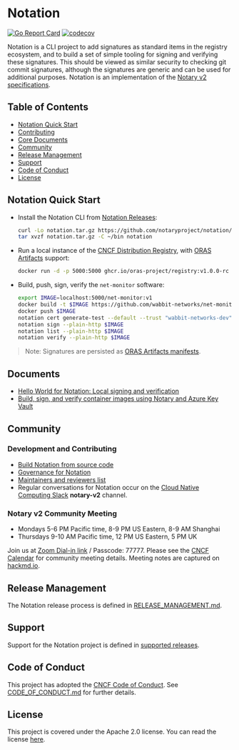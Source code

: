 # Notation

[![Go Report Card](https://goreportcard.com/badge/github.com/notaryproject/notation)](https://goreportcard.com/report/github.com/notaryproject/notation)
[![codecov](https://codecov.io/gh/notaryproject/notation/branch/main/graph/badge.svg)](https://codecov.io/gh/notaryproject/notation)

Notation is a CLI project to add signatures as standard items in the registry ecosystem, and to build a set of simple tooling for signing and verifying these signatures. This should be viewed as similar security to checking git commit signatures, although the signatures are generic and can be used for additional purposes. Notation is an implementation of the [Notary v2 specifications][notaryv2-specs].

## Table of Contents

- [Notation Quick Start](#notation-quick-start)
- [Contributing](#contributing)
- [Core Documents](#core-documents)
- [Community](#community)
- [Release Management](#release-management)
- [Support](#support)
- [Code of Conduct](#code-of-conduct)
- [License](#license)

## Notation Quick Start

- Install the Notation CLI from [Notation Releases][notation-releases]:
    ```bash
    curl -Lo notation.tar.gz https://github.com/notaryproject/notation/releases/download/v0.10.0-alpha.3/notation_0.10.0-alpha.3_linux_amd64.tar.gz
    tar xvzf notation.tar.gz -C ~/bin notation
    ```
- Run a local instance of the [CNCF Distribution Registry][cncf-distribution], with [ORAS Artifacts][artifact-manifest] support:
  ```bash
  docker run -d -p 5000:5000 ghcr.io/oras-project/registry:v1.0.0-rc
  ```

- Build, push, sign, verify the `net-monitor` software:

  ```bash
  export IMAGE=localhost:5000/net-monitor:v1
  docker build -t $IMAGE https://github.com/wabbit-networks/net-monitor.git#main
  docker push $IMAGE
  notation cert generate-test --default --trust "wabbit-networks-dev"
  notation sign --plain-http $IMAGE
  notation list --plain-http $IMAGE
  notation verify --plain-http $IMAGE
  ```

> Note: Signatures are persisted as [ORAS Artifacts manifests][artifact-manifest].


## Documents

- [Hello World for Notation: Local signing and verification](docs/hello-signing.md)
- [Build, sign, and verify container images using Notary and Azure Key Vault](https://docs.microsoft.com/azure/container-registry/container-registry-tutorial-sign-build-push)

## Community

### Development and Contributing

- [Build Notation from source code](/building.md)
- [Governance for Notation](https://github.com/notaryproject/notary/blob/master/GOVERNANCE.md)
- [Maintainers and reviewers list](https://github.com/notaryproject/notary/blob/master/MAINTAINERS)
- Regular conversations for Notation occur on the [Cloud Native Computing Slack](https://slack.cncf.io/) **notary-v2** channel.

### Notary v2 Community Meeting

- Mondays 5-6 PM Pacific time, 8-9 PM US Eastern, 8-9 AM Shanghai
- Thursdays 9-10 AM Pacific time, 12 PM US Eastern, 5 PM UK

Join us at [Zoom Dial-in link](https://zoom.us/my/cncfnotaryproject) / Passcode: 77777. Please see the [CNCF Calendar](https://www.cncf.io/calendar/) for community meeting details. Meeting notes are captured on [hackmd.io](https://hackmd.io/_vrqBGAOSUC_VWvFzWruZw).

## Release Management

The Notation release process is defined in [RELEASE_MANAGEMENT.md](RELEASE_MANAGEMENT.md#supported-releases).

## Support

Support for the Notation project is defined in [supported releases](RELEASE_MANAGEMENT.md#supported-releases).

## Code of Conduct

This project has adopted the [CNCF Code of Conduct](https://github.com/cncf/foundation/blob/master/code-of-conduct.md). See [CODE_OF_CONDUCT.md](CODE_OF_CONDUCT.md) for further details.

## License

This project is covered under the Apache 2.0 license. You can read the license [here](LICENSE).

[notation-releases]:      https://github.com/notaryproject/notation/releases
[notaryv2-specs]:         https://github.com/notaryproject/notaryproject
[artifact-manifest]:      https://github.com/oras-project/artifacts-spec/blob/main/artifact-manifest.md
[cncf-distribution]:      https://github.com/oras-project/distribution
